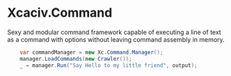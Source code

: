 # Xcaciv.Command

Sexy and modular command framework capable of executing a line of text as a command with options without leaving command assembly in memory.

```csharp
    var commandManager = new Xc.Command.Manager();
    manager.LoadCommands(new Crawler());
    _ = manager.Run("Say Hello to my little friend", output);
```